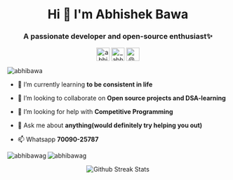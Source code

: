 <h1 align="center">Hi 👋 I'm Abhishek Bawa</h1>
<h3 align="center">A passionate developer and open-source enthusiast✨</h3>

<p align="center">
<a href="https://www.linkedin.com/in/abhishek-bawa-6977a4190/" target="blank"><img align="center" src="https://cdn.jsdelivr.net/npm/simple-icons@3.0.1/icons/linkedin.svg" alt="abhishek-bawa-6977a4190" height="30" width="30" /></a>
<a href="https://instagram.com/_abhibawa_/" target="blank"><img align="center" src="https://cdn.jsdelivr.net/npm/simple-icons@3.0.1/icons/instagram.svg" alt="_abhibawa_" height="30" width="30" /></a>
<a href="https://twitter.com/_abhibawa_" target="blank"><img align="center" src="https://cdn.jsdelivr.net/npm/simple-icons@3.0.1/icons/twitter.svg" alt="@_abhibawa_" height="30" width="30" /></a>
</p>


<p align="left"> <img src="https://komarev.com/ghpvc/?username=abhibawa" alt="abhibawa" /> </p>


- 🌱 I’m currently learning **to be consistent in life**

- 👯 I’m looking to collaborate on **Open source projects and DSA-learning**

- 🤝 I’m looking for help with **Competitive Programming**

- 💬 Ask me about **anything(would definitely try helping you out)**

- 📫 Whatsapp **70090-25787**

<!--<p align="left"><img src="https://www.vectorlogo.zone/logos/gnu_bash/gnu_bash-icon.svg" alt="bash" width="40" height="40"/> <img src="https://devicons.github.io/devicon/devicon.git/icons/bootstrap/bootstrap-plain.svg" alt="bootstrap" width="40" height="40"/> <img src="https://devicons.github.io/devicon/devicon.git/icons/c/c-original.svg" alt="c" width="40" height="40"/> <img src="https://devicons.github.io/devicon/devicon.git/icons/cplusplus/cplusplus-original.svg" alt="cplusplus" width="40" height="40"/> <img src="https://devicons.github.io/devicon/devicon.git/icons/css3/css3-original-wordmark.svg" alt="css3" width="40" height="40"/> <img src="https://www.vectorlogo.zone/logos/git-scm/git-scm-icon.svg" alt="git" width="40" height="40"/> <img src="https://devicons.github.io/devicon/devicon.git/icons/html5/html5-original-wordmark.svg" alt="html5" width="40" height="40"/> <img src="https://www.vectorlogo.zone/logos/adobe_illustrator/adobe_illustrator-icon.svg" alt="illustrator" width="40" height="40"/> <img src="https://devicons.github.io/devicon/devicon.git/icons/javascript/javascript-original.svg" alt="javascript" width="40" height="40"/> <img src="https://devicons.github.io/devicon/devicon.git/icons/linux/linux-original.svg" alt="linux" width="40" height="40"/> <img src="https://devicons.github.io/devicon/devicon.git/icons/postgresql/postgresql-original-wordmark.svg" alt="postgresql" width="40" height="40"/> <img src="https://devicons.github.io/devicon/devicon.git/icons/python/python-original.svg" alt="python" width="40" height="40"/></p>-->


<p><img align="left" src="https://github-readme-stats.vercel.app/api/top-langs/?username=abhibawag&layout=compact&theme=radical" alt="abhibawag" /></p>

  <img align="center" src="https://github-readme-stats.vercel.app/api?username=abhibawag&show_icons=true&theme=radical" alt="abhibawag" />


<p align="center">

<img src="https://github-readme-streak-stats.herokuapp.com/?user=abhibawag" alt="Github Streak Stats">
</p>

<!--<p align="center"> <img src="https://github-readme-stats.vercel.app/api?username=abhibawag&show_icons=true" alt="abhibawag" />-->

<!--[![Top Langs](https://github-readme-stats.vercel.app/api/top-langs/?
username=abhibawag&show_icons=true&title_color=fff&icon_color=79ff97&text_color=ff0033&bg_color=151515)](https://github.com/abhibawag?tab=repositories)-->
